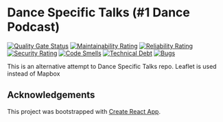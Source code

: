 # Dance Specific Talks (#1 Dance Podcast)

[![Quality Gate Status](https://sonarcloud.io/api/project_badges/measure?project=reMRKableDev_ds-talks&metric=alert_status)](https://sonarcloud.io/dashboard?id=reMRKableDev_ds-talks) [![Maintainability Rating](https://sonarcloud.io/api/project_badges/measure?project=reMRKableDev_ds-talks&metric=sqale_rating)](https://sonarcloud.io/dashboard?id=reMRKableDev_ds-talks) [![Reliability Rating](https://sonarcloud.io/api/project_badges/measure?project=reMRKableDev_ds-talks&metric=reliability_rating)](https://sonarcloud.io/dashboard?id=reMRKableDev_ds-talks) [![Security Rating](https://sonarcloud.io/api/project_badges/measure?project=reMRKableDev_ds-talks&metric=security_rating)](https://sonarcloud.io/dashboard?id=reMRKableDev_ds-talks) [![Code Smells](https://sonarcloud.io/api/project_badges/measure?project=reMRKableDev_ds-talks&metric=code_smells)](https://sonarcloud.io/dashboard?id=reMRKableDev_ds-talks) [![Technical Debt](https://sonarcloud.io/api/project_badges/measure?project=reMRKableDev_ds-talks&metric=sqale_index)](https://sonarcloud.io/dashboard?id=reMRKableDev_ds-talks) [![Bugs](https://sonarcloud.io/api/project_badges/measure?project=reMRKableDev_ds-talks&metric=bugs)](https://sonarcloud.io/dashboard?id=reMRKableDev_ds-talks)

This is an alternative attempt to Dance Specific Talks repo. Leaflet is used instead of Mapbox


## Acknowledgements
This project was bootstrapped with [Create React App](https://github.com/facebook/create-react-app).

